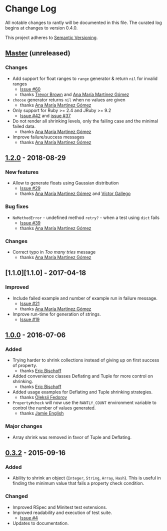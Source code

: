 # Change Log
All notable changes to rantly will be documented in this file. The curated log begins at changes to version 0.4.0.

This project adheres to [Semantic Versioning](http://semver.org/).

## [Master](https://github.com/rantly-rb/rantly/compare/1.2.0...master) (unreleased)
### Changes
- Add support for float ranges to `range` generator & return `nil` for invalid ranges
  - [Issue #60](https://github.com/rantly-rb/rantly/issues/60)
  - thanks [Trevor Brown][Trevor Brown] and [Ana María Martínez Gómez][Ana María Martínez Gómez]
- `choose` generator returns `nil` when no values are given
  - thanks [Ana María Martínez Gómez][Ana María Martínez Gómez]
- Only support for Ruby >= 2.4 and JRuby >= 9.2
  - [Issue #42](https://github.com/rantly-rb/rantly/issues/42) and [issue #37](https://github.com/rantly-rb/rantly/issues/37)
- Do not render all shrinking levels, only the failing case and the minimal failed data.
  - thanks [Ana María Martínez Gómez][Ana María Martínez Gómez]
- Improve failure/success messages
  - thanks [Ana María Martínez Gómez][Ana María Martínez Gómez]


## [1.2.0](https://github.com/abargnesi/rantly/compare/1.1.0...1.2.0) - 2018-08-29
### New features
- Allow to generate floats using Gaussian distribution
  - [Issue #29](https://github.com/rantly-rb/rantly/issues/29)
  - thanks [Ana María Martínez Gómez][Ana María Martínez Gómez] and [Víctor Gallego][Víctor Gallego]
### Bug fixes
- `NoMethodError` - undefined method `retry?` - when a test using `dict` fails
  - [Issue #39](https://github.com/rantly-rb/rantly/issues/39)
  - thanks [Ana María Martínez Gómez][Ana María Martínez Gómez]
### Changes
- Correct typo in _Too many tries_ message
  - thanks [Ana María Martínez Gómez][Ana María Martínez Gómez]


## [1.1.0][1.1.0] - 2017-04-18
### Improved
- Include failed example and number of example run in failure message.
  - [Issue #21][21]
  - thanks [Ana María Martínez Gómez][Ana María Martínez Gómez]
- Improve run-time for generation of strings.
  - [Issue #19][19]

## [1.0.0][1.0.0] - 2016-07-06
### Added
- Trying harder to shrink collections instead of giving up on first success of property.
  - thanks [Eric Bischoff][Eric Bischoff]
- Added convenience classes Deflating and Tuple for more control on shrinking.
  - thanks [Eric Bischoff][Eric Bischoff]
- Added usage examples for Deflating and Tuple shrinking strategies.
  - thanks [Oleksii Fedorov][Oleksii Fedorov]
- `Property#check` will now use the `RANTLY_COUNT` environment variable to control the number of values generated.
  - thanks [Jamie English][Jamie English]

### Major changes
- Array shrink was removed in favor of Tuple and Deflating.

## [0.3.2][0.3.2] - 2015-09-16
### Added
- Ability to shrink an object (`Integer`, `String`, `Array`, `Hash`). This is useful in finding the minimum value that fails a property check condition.

### Changed
- Improved RSpec and Minitest test extensions.
- Improved readability and execution of test suite.
  - [Issue #4][4]
- Updates to documentation.

[1.0.0]:                    https://github.com/abargnesi/rantly/compare/0.3.2...1.0.0
[0.3.2]:                    https://github.com/abargnesi/rantly/compare/0.3.1...0.3.2
[4]:                        https://github.com/abargnesi/rantly/issues/4
[19]:                       https://github.com/abargnesi/rantly/issues/19
[21]:                       https://github.com/abargnesi/rantly/issues/21
[Eric Bischoff]:            https://github.com/Bischoff
[Jamie English]:            https://github.com/english
[Oleksii Fedorov]:          https://github.com/waterlink
[Ana María Martínez Gómez]: https://github.com/Ana06
[Víctor Gallego]:           https://github.com/vicgalle
[Trevor Brown]:             https://github.com/Stratus3D
